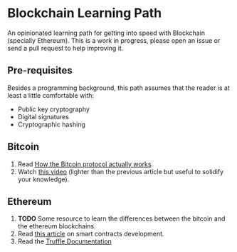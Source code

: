 # Blockchain Learning Path

An opinionated learning path for getting into speed with Blockchain (specially Ethereum). This is a
work in progress, please open an issue or send a pull request to help improving it.

## Pre-requisites

Besides a programming background, this path assumes that the reader is at least a little comfortable
with:

- Public key cryptography
- Digital signatures
- Cryptographic hashing

## Bitcoin

1. Read [How the Bitcoin protocol actually works](http://www.michaelnielsen.org/ddi/how-the-bitcoin-protocol-actually-works/).
2. Watch [this video](https://www.youtube.com/watch?v=bBC-nXj3Ng4) (lighter than the previous
article but useful to solidify your knowledge).

## Ethereum

1. **TODO** Some resource to learn the differences between the bitcoin and the ethereum blockchains.
2. Read [this article](https://blog.zeppelin.solutions/the-hitchhikers-guide-to-smart-contracts-in-ethereum-848f08001f05)
on smart contracts development.
3. Read the [Truffle Documentation](http://truffleframework.com/docs/)
